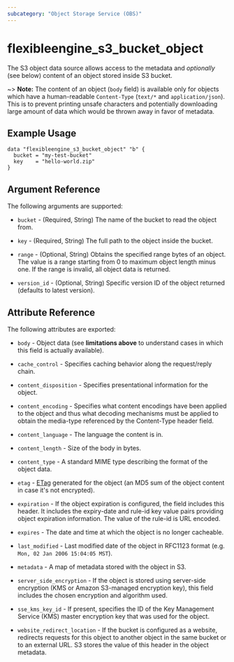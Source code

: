 ```yaml
---
subcategory: "Object Storage Service (OBS)"
---
```



# flexibleengine_s3_bucket_object

The S3 object data source allows access to the metadata and
*optionally* (see below) content of an object stored inside S3 bucket.

~> **Note:** The content of an object (`body` field) is available only for objects which have a human-readable
  `Content-Type` (`text/*` and `application/json`). This is to prevent printing unsafe characters and
  potentially downloading large amount of data which would be thrown away in favor of metadata.

## Example Usage

```hcl
data "flexibleengine_s3_bucket_object" "b" {
  bucket = "my-test-bucket"
  key    = "hello-world.zip"
}
```

## Argument Reference

The following arguments are supported:

* `bucket` - (Required, String) The name of the bucket to read the object from.

* `key` - (Required, String) The full path to the object inside the bucket.

* `range` - (Optional, String) Obtains the specified range bytes of an object. The value is a range starting from 0 to
  maximum object length minus one. If the range is invalid, all object data is returned.

* `version_id` - (Optional, String) Specific version ID of the object returned (defaults to latest version).

## Attribute Reference

The following attributes are exported:

* `body` - Object data (see **limitations above** to understand cases in which this field is actually available).

* `cache_control` - Specifies caching behavior along the request/reply chain.

* `content_disposition` - Specifies presentational information for the object.

* `content_encoding` - Specifies what content encodings have been applied to the object and thus what decoding
  mechanisms must be applied to obtain the media-type referenced by the Content-Type header field.

* `content_language` - The language the content is in.

* `content_length` - Size of the body in bytes.

* `content_type` - A standard MIME type describing the format of the object data.

* `etag` - [ETag](https://en.wikipedia.org/wiki/HTTP_ETag) generated for the object
  (an MD5 sum of the object content in case it's not encrypted).

* `expiration` - If the object expiration is configured, the field includes this header. It includes the expiry-date and
  rule-id key value pairs providing object expiration information. The value of the rule-id is URL encoded.

* `expires` - The date and time at which the object is no longer cacheable.

* `last_modified` - Last modified date of the object in RFC1123 format (e.g. `Mon, 02 Jan 2006 15:04:05 MST`).
* `metadata` - A map of metadata stored with the object in S3.

* `server_side_encryption` - If the object is stored using server-side encryption (KMS or Amazon S3-managed encryption
  key), this field includes the chosen encryption and algorithm used.

* `sse_kms_key_id` - If present, specifies the ID of the Key Management Service (KMS) master encryption key that
  was used for the object.

* `website_redirect_location` - If the bucket is configured as a website, redirects requests for this object to
  another object in the same bucket or to an external URL. S3 stores the value of this header in the object metadata.
